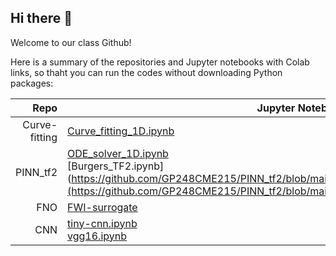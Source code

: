 ## Hi there 👋

Welcome to our class Github!

Here is a summary of the repositories and Jupyter notebooks with Colab links, so thaht you can run the codes without downloading Python packages:

| Repo | Jupyter Notebook |
|-----:|---------------|
|Curve-fitting|[Curve_fitting_1D.ipynb](https://github.com/GP248CME215/Curve-fitting/blob/main/Curve_fitting_1D.ipynb)|
|PINN_tf2|[ODE_solver_1D.ipynb](https://github.com/GP248CME215/PINN_tf2/blob/main/1D_ODE_equation_25_spring_TF2.ipynb)<br />[Burgers_TF2.ipynb](https://github.com/GP248CME215/PINN_tf2/blob/main/Burgers_continuous_inference_TF2.ipynb](https://github.com/GP248CME215/PINN_tf2/blob/main/Burgers_equation_25_spring_TF2.ipynb)|
|FNO|[FWI-surrogate](https://github.com/GP248CME215/Kaggle-2D-Elastic-Wave)
|CNN|[tiny-cnn.ipynb](https://github.com/GP248CME215/CNN/blob/main/tiny-cnn.ipynb)<br /> [vgg16.ipynb](https://github.com/GP248CME215/CNN/blob/main/vgg16.ipynb)|


